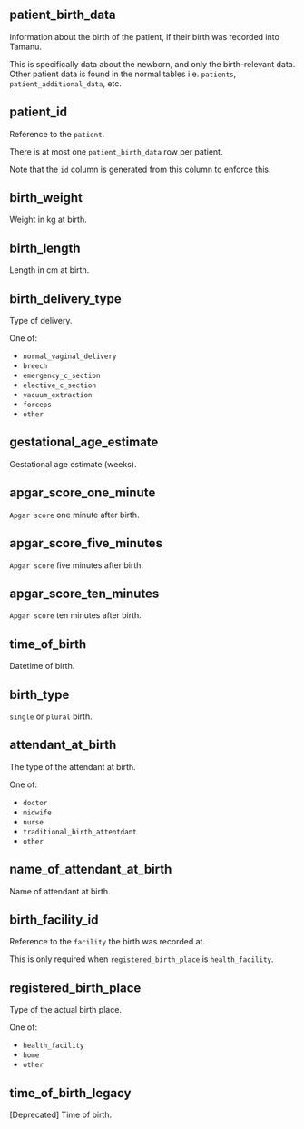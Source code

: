 ## patient_birth_data

Information about the birth of the patient, if their birth was recorded into Tamanu.

This is specifically data about the newborn, and only the birth-relevant data.
Other patient data is found in the normal tables i.e. `patients`, `patient_additional_data`, etc.

## patient_id

Reference to the `patient`.

There is at most one `patient_birth_data` row per patient.

Note that the `id` column is generated from this column to enforce this.

## birth_weight

Weight in kg at birth.

## birth_length

Length in cm at birth.

## birth_delivery_type

Type of delivery.

One of:
- `normal_vaginal_delivery`
- `breech`
- `emergency_c_section`
- `elective_c_section`
- `vacuum_extraction`
- `forceps`
- `other`

## gestational_age_estimate

Gestational age estimate (weeks).

## apgar_score_one_minute

`Apgar score` one minute after birth.

## apgar_score_five_minutes

`Apgar score` five minutes after birth.

## apgar_score_ten_minutes

`Apgar score` ten minutes after birth.

## time_of_birth

Datetime of birth.

## birth_type

`single` or `plural` birth.

## attendant_at_birth

The type of the attendant at birth.

One of:
- `doctor`
- `midwife`
- `nurse`
- `traditional_birth_attentdant`
- `other`

## name_of_attendant_at_birth

Name of attendant at birth.

## birth_facility_id

Reference to the `facility` the birth was recorded at.

This is only required when `registered_birth_place` is `health_facility`.

## registered_birth_place

Type of the actual birth place.

One of:
- `health_facility`
- `home`
- `other`

## time_of_birth_legacy

[Deprecated] Time of birth.

